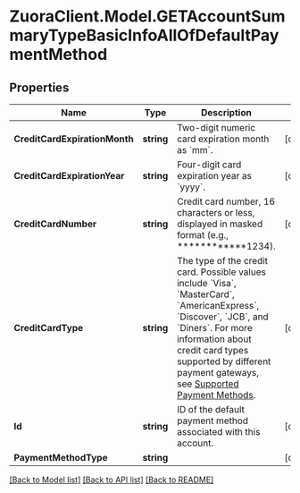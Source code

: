 # ZuoraClient.Model.GETAccountSummaryTypeBasicInfoAllOfDefaultPaymentMethod

## Properties

Name | Type | Description | Notes
------------ | ------------- | ------------- | -------------
**CreditCardExpirationMonth** | **string** | Two-digit numeric card expiration month as &#x60;mm&#x60;.  | [optional] 
**CreditCardExpirationYear** | **string** | Four-digit card expiration year as &#x60;yyyy&#x60;.  | [optional] 
**CreditCardNumber** | **string** | Credit card number, 16 characters or less, displayed in masked format (e.g., ************1234).  | [optional] 
**CreditCardType** | **string** | The type of the credit card.  Possible values  include &#x60;Visa&#x60;, &#x60;MasterCard&#x60;, &#x60;AmericanExpress&#x60;, &#x60;Discover&#x60;, &#x60;JCB&#x60;, and &#x60;Diners&#x60;. For more information about credit card types supported by different payment gateways, see [Supported Payment Methods](https://knowledgecenter.zuora.com/Zuora_Central/Billing_and_Payments/L_Payment_Methods/Supported_Payment_Methods).  | [optional] 
**Id** | **string** | ID of the default payment method associated with this account.  | [optional] 
**PaymentMethodType** | **string** |  | [optional] 

[[Back to Model list]](../README.md#documentation-for-models) [[Back to API list]](../README.md#documentation-for-api-endpoints) [[Back to README]](../README.md)


